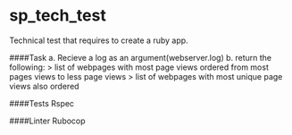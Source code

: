 # sp_tech_test

Technical test that requires to create a ruby app. 

####Task
  a. Recieve a log as an argument(webserver.log)
  b. return the following: 
    > list of webpages with most page views ordered from most pages views to less page views
    > list of webpages with most unique page views also ordered

####Tests
  Rspec

####Linter
  Rubocop



